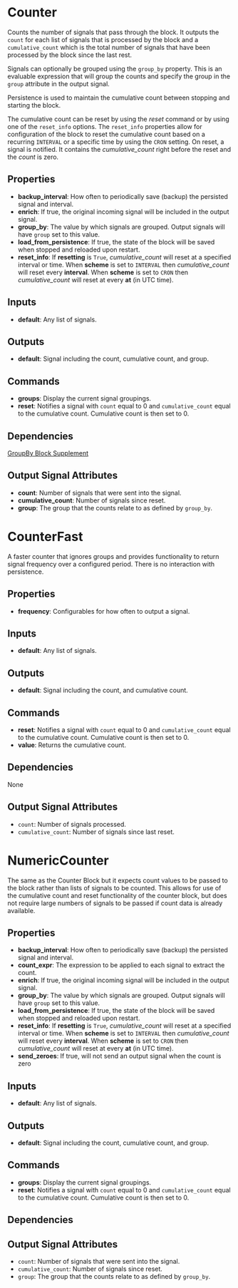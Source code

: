 Counter
=======
Counts the number of signals that pass through the block. It outputs the `count` for each list of signals that is processed by the block and a `cumulative_count` which is the total number of signals that have been processed by the block since the last rest.

Signals can optionally be grouped using the `group_by` property. This is an evaluable expression that will group the counts and specify the group in the `group` attribute in the output signal.

Persistence is used to maintain the cumulative count between stopping and starting the block.

The cumulative count can be reset by using the *reset* command or by using one of the `reset_info` options. The `reset_info` properties allow for configuration of the block to reset the cumulative count based on a recurring `INTERVAL` or a specific time by using the `CRON` setting. On reset, a signal is notified. It contains the *cumulative_count* right before the reset and the *count* is zero.

Properties
----------
- **backup_interval**: How often to periodically save (backup) the persisted signal and interval.
- **enrich**: If true, the original incoming signal will be included in the output signal.
- **group_by**: The value by which signals are grouped. Output signals will have `group` set to this value.
- **load_from_persistence**: If true, the state of the block will be saved when stopped and reloaded upon restart.
- **reset_info**: If **resetting** is `True`, *cumulative_count* will reset at a specified interval or time. When **scheme** is set to `INTERVAL` then *cumulative_count* will reset every **interval**. When **scheme** is set to `CRON` then *cumulative_count* will reset at every **at** (in UTC time).

Inputs
------
- **default**: Any list of signals.

Outputs
-------
- **default**: Signal including the count, cumulative count, and group.

Commands
--------
- **groups**: Display the current signal groupings.
- **reset**: Notifies a signal with `count` equal to 0 and `cumulative_count` equal to the cumulative count. Cumulative count is then set to 0.

Dependencies
------------
[GroupBy Block Supplement](https://github.com/nio-blocks/block_supplements/tree/master/group_by)

Output Signal Attributes
------------------------
-   **count**: Number of signals that were sent into the signal.
-   **cumulative_count**: Number of signals since reset.
-   **group**: The group that the counts relate to as defined by `group_by`.


CounterFast
===========
A faster counter that ignores groups and provides functionality to return signal frequency over a configured period. There is no interaction with persistence.

Properties
----------
- **frequency**: Configurables for how often to output a signal.

Inputs
------
- **default**: Any list of signals.

Outputs
-------
- **default**: Signal including the count, and cumulative count.

Commands
--------
- **reset**: Notifies a signal with `count` equal to 0 and `cumulative_count` equal to the cumulative count. Cumulative count is then set to 0.
- **value**: Returns the cumulative count.

Dependencies
------------
None

Output Signal Attributes
------------------------
-   `count`: Number of signals processed.
-   `cumulative_count`: Number of signals since last reset.


NumericCounter
==============
The same as the Counter Block but it expects count values to be passed to the block rather than lists of signals to be counted.  This allows for use of the cumulative count and reset functionality of the counter block, but does not require large numbers of signals to be passed if count data is already available.

Properties
----------
- **backup_interval**: How often to periodically save (backup) the persisted signal and interval.
- **count_expr**: The expression to be applied to each signal to extract the count.
- **enrich**: If true, the original incoming signal will be included in the output signal.
- **group_by**: The value by which signals are grouped. Output signals will have `group` set to this value.
- **load_from_persistence**: If true, the state of the block will be saved when stopped and reloaded upon restart.
- **reset_info**: If **resetting** is `True`, *cumulative_count* will reset at a specified interval or time. When **scheme** is set to `INTERVAL` then *cumulative_count* will reset every **interval**. When **scheme** is set to `CRON` then *cumulative_count* will reset at every **at** (in UTC time).
- **send_zeroes**: If true, will not send an output signal when the count is zero

Inputs
------
- **default**: Any list of signals.

Outputs
-------
- **default**: Signal including the count, cumulative count, and group.

Commands
--------
- **groups**: Display the current signal groupings.
- **reset**: Notifies a signal with `count` equal to 0 and `cumulative_count` equal to the cumulative count. Cumulative count is then set to 0.

Dependencies
------------

Output Signal Attributes
------------------------
-   `count`: Number of signals that were sent into the signal.
-   `cumulative_count`: Number of signals since reset.
-   `group`: The group that the counts relate to as defined by `group_by`.

